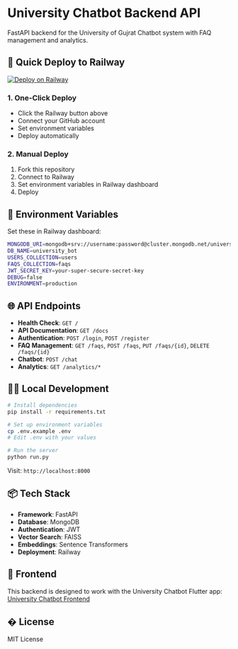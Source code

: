# University Chatbot Backend API

FastAPI backend for the University of Gujrat Chatbot system with FAQ management and analytics.

## 🚀 Quick Deploy to Railway

[![Deploy on Railway](https://railway.app/button.svg)](https://railway.app/template/your-template-id)

### 1. One-Click Deploy
- Click the Railway button above
- Connect your GitHub account
- Set environment variables
- Deploy automatically

### 2. Manual Deploy
1. Fork this repository
2. Connect to Railway
3. Set environment variables in Railway dashboard
4. Deploy

## 🔧 Environment Variables

Set these in Railway dashboard:

```bash
MONGODB_URI=mongodb+srv://username:password@cluster.mongodb.net/university_bot
DB_NAME=university_bot
USERS_COLLECTION=users
FAQS_COLLECTION=faqs
JWT_SECRET_KEY=your-super-secure-secret-key
DEBUG=false
ENVIRONMENT=production
```

## 🌐 API Endpoints

- **Health Check**: `GET /`
- **API Documentation**: `GET /docs`
- **Authentication**: `POST /login`, `POST /register`
- **FAQ Management**: `GET /faqs`, `POST /faqs`, `PUT /faqs/{id}`, `DELETE /faqs/{id}`
- **Chatbot**: `POST /chat`
- **Analytics**: `GET /analytics/*`

## 🏃‍♂️ Local Development

```bash
# Install dependencies
pip install -r requirements.txt

# Set up environment variables
cp .env.example .env
# Edit .env with your values

# Run the server
python run.py
```

Visit: `http://localhost:8000`

## 📦 Tech Stack

- **Framework**: FastAPI
- **Database**: MongoDB
- **Authentication**: JWT
- **Vector Search**: FAISS
- **Embeddings**: Sentence Transformers
- **Deployment**: Railway

## 🔗 Frontend

This backend is designed to work with the University Chatbot Flutter app:
[University Chatbot Frontend](https://github.com/your-username/University_bot_Frontend)

## � License

MIT License
